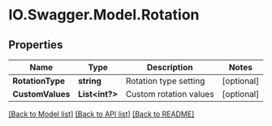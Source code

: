 # IO.Swagger.Model.Rotation
## Properties

Name | Type | Description | Notes
------------ | ------------- | ------------- | -------------
**RotationType** | **string** | Rotation type setting | [optional] 
**CustomValues** | **List&lt;int?&gt;** | Custom rotation values | [optional] 

[[Back to Model list]](../README.md#documentation-for-models) [[Back to API list]](../README.md#documentation-for-api-endpoints) [[Back to README]](../README.md)

